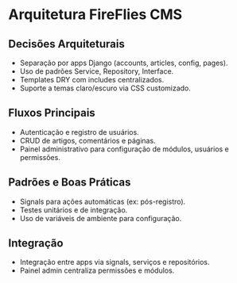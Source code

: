 # Arquitetura FireFlies CMS

## Decisões Arquiteturais
- Separação por apps Django (accounts, articles, config, pages).
- Uso de padrões Service, Repository, Interface.
- Templates DRY com includes centralizados.
- Suporte a temas claro/escuro via CSS customizado.

## Fluxos Principais
- Autenticação e registro de usuários.
- CRUD de artigos, comentários e páginas.
- Painel administrativo para configuração de módulos, usuários e permissões.

## Padrões e Boas Práticas
- Signals para ações automáticas (ex: pós-registro).
- Testes unitários e de integração.
- Uso de variáveis de ambiente para configuração.

## Integração
- Integração entre apps via signals, serviços e repositórios.
- Painel admin centraliza permissões e módulos. 